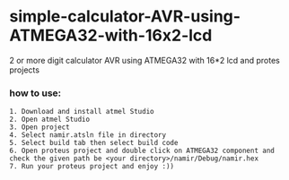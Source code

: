 # simple-calculator-AVR-using-ATMEGA32-with-16x2-lcd
2 or more digit calculator AVR using ATMEGA32 with 16*2 lcd and protes projects





### how to use:
    1. Download and install atmel Studio
    2. Open atmel Studio
    3. Open project
    4. Select namir.atsln file in directory
    5. Select build tab then select build code
    6. Open proteus project and double click on ATMEGA32 component and check the given path be <your directory>/namir/Debug/namir.hex
    7. Run your proteus project and enjoy :))
